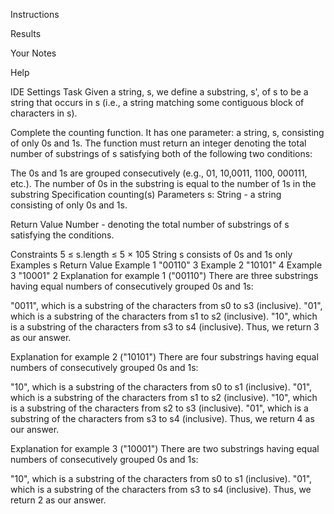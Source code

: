  Instructions
 
 Results
 
 Your Notes
 
 Help
 
 IDE Settings
Task
Given a string, s, we define a substring, s', of s to be a string that occurs in s (i.e., a string matching some contiguous block of characters in s).

Complete the counting function. It has one parameter: a string, s, consisting of only 0s and 1s. The function must return an integer denoting the total number of substrings of s satisfying both of the following two conditions:

The 0s and 1s are grouped consecutively (e.g., 01, 10,0011, 1100, 000111, etc.).
The number of 0s in the substring is equal to the number of 1s in the substring
Specification
counting(s)
Parameters
s: String - a string consisting of only 0s and 1s.

Return Value
Number - denoting the total number of substrings of s satisfying the conditions.

Constraints
5 ≤ s.length ≤ 5 × 105
String s consists of 0s and 1s only
Examples
s	Return Value
Example 1	"00110"	3
Example 2	"10101"	4
Example 3	"10001"	2
Explanation for example 1 ("00110")
There are three substrings having equal numbers of consecutively grouped 0s and 1s:

"0011", which is a substring of the characters from s0 to s3 (inclusive).
"01", which is a substring of the characters from s1 to s2 (inclusive).
"10", which is a substring of the characters from s3 to s4 (inclusive).
Thus, we return 3 as our answer.

Explanation for example 2 ("10101")
There are four substrings having equal numbers of consecutively grouped 0s and 1s:

"10", which is a substring of the characters from s0 to s1 (inclusive).
"01", which is a substring of the characters from s1 to s2 (inclusive).
"10", which is a substring of the characters from s2 to s3 (inclusive).
"01", which is a substring of the characters from s3 to s4 (inclusive).
Thus, we return 4 as our answer.

Explanation for example 3 ("10001")
There are two substrings having equal numbers of consecutively grouped 0s and 1s:

"10", which is a substring of the characters from s0 to s1 (inclusive).
"01", which is a substring of the characters from s3 to s4 (inclusive).
Thus, we return 2 as our answer.